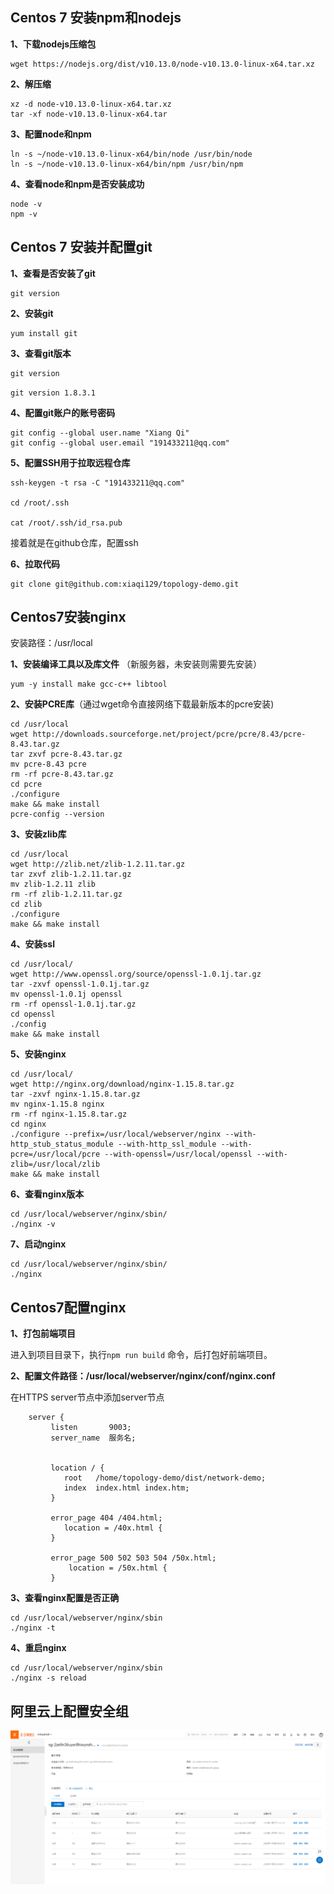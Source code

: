 ## Centos 7 安装npm和nodejs

**1、下载nodejs压缩包**

```shell
wget https://nodejs.org/dist/v10.13.0/node-v10.13.0-linux-x64.tar.xz 
```

**2、解压缩**

```shell
xz -d node-v10.13.0-linux-x64.tar.xz
tar -xf node-v10.13.0-linux-x64.tar
```

**3、配置node和npm**

```shell
ln -s ~/node-v10.13.0-linux-x64/bin/node /usr/bin/node
ln -s ~/node-v10.13.0-linux-x64/bin/npm /usr/bin/npm
```

**4、查看node和npm是否安装成功**

```shell
node -v
npm -v
```

## Centos 7 安装并配置git

**1、查看是否安装了git**

```shell
git version
```

**2、安装git**

```shell
yum install git
```

**3、查看git版本**

```shell
git version
```

`git version 1.8.3.1`

**4、配置git账户的账号密码**

```shell
git config --global user.name "Xiang Qi"
git config --global user.email "191433211@qq.com"
```

**5、配置SSH用于拉取远程仓库**

```shell
ssh-keygen -t rsa -C "191433211@qq.com"

cd /root/.ssh

cat /root/.ssh/id_rsa.pub
```

接着就是在github仓库，配置ssh

**6、拉取代码**

```shell
git clone git@github.com:xiaqi129/topology-demo.git
```

## Centos7安装nginx

安装路径：/usr/local

**1、安装编译工具以及库文件** （新服务器，未安装则需要先安装）

```shell
yum -y install make gcc-c++ libtool
```

**2、安装PCRE库**（通过wget命令直接网络下载最新版本的pcre安装)

```shell
cd /usr/local
wget http://downloads.sourceforge.net/project/pcre/pcre/8.43/pcre-8.43.tar.gz
tar zxvf pcre-8.43.tar.gz
mv pcre-8.43 pcre
rm -rf pcre-8.43.tar.gz
cd pcre
./configure
make && make install
pcre-config --version
```

**3、安装zlib库**

```shell
cd /usr/local
wget http://zlib.net/zlib-1.2.11.tar.gz
tar zxvf zlib-1.2.11.tar.gz
mv zlib-1.2.11 zlib
rm -rf zlib-1.2.11.tar.gz
cd zlib
./configure
make && make install
```

**4、安装ssl**

```shell
cd /usr/local/
wget http://www.openssl.org/source/openssl-1.0.1j.tar.gz
tar -zxvf openssl-1.0.1j.tar.gz
mv openssl-1.0.1j openssl
rm -rf openssl-1.0.1j.tar.gz
cd openssl
./config
make && make install
```

**5、安装nginx**

```shell
cd /usr/local/
wget http://nginx.org/download/nginx-1.15.8.tar.gz
tar -zxvf nginx-1.15.8.tar.gz
mv nginx-1.15.8 nginx
rm -rf nginx-1.15.8.tar.gz
cd nginx
./configure --prefix=/usr/local/webserver/nginx --with-http_stub_status_module --with-http_ssl_module --with-pcre=/usr/local/pcre --with-openssl=/usr/local/openssl --with-zlib=/usr/local/zlib
make && make install
```

**6、查看nginx版本**

```shell
cd /usr/local/webserver/nginx/sbin/
./nginx -v
```

**7、启动nginx**

```shell
cd /usr/local/webserver/nginx/sbin/
./nginx
```

## Centos7配置nginx

**1、打包前端项目**

进入到项目目录下，执行`npm run build` 命令，后打包好前端项目。

**2、配置文件路径：/usr/local/webserver/nginx/conf/nginx.conf**

   在HTTPS server节点中添加server节点

```shell
    server {
         listen       9003;
         server_name  服务名;


         location / {
            root   /home/topology-demo/dist/network-demo;
            index  index.html index.htm;
         }

         error_page 404 /404.html;
            location = /40x.html {
         }

         error_page 500 502 503 504 /50x.html;
             location = /50x.html {
         }
```

**3、查看nginx配置是否正确**

```shell
cd /usr/local/webserver/nginx/sbin
./nginx -t
```

**4、重启nginx**

```shell
cd /usr/local/webserver/nginx/sbin
./nginx -s reload
```

## 阿里云上配置安全组

![image-20201105105322341](\iamge\aliyun-ecs)

